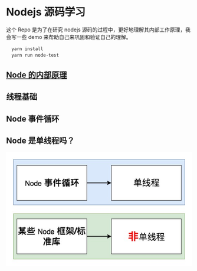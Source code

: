 # Nodejs 源码学习

这个 Repo 是为了在研究 nodejs 源码的过程中，更好地理解其内部工作原理，我会写一些 demo 来帮助自己来巩固和验证自己的理解。

```sh
  yarn install
  yarn run node-test
```

## [Node 的内部原理](./articles/node-internal.md)

## 线程基础

## Node 事件循环

## Node 是单线程吗？

![enter image description here](images/node-2-2.jpg)
